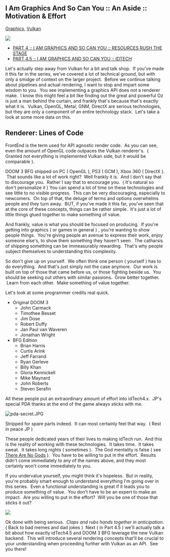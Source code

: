 ## I Am Graphics And So Can You :: An Aside :: Motivation & Effort

[Graphics](https://www.fasterthan.life/blog/category/Graphics), [Vulkan](https://www.fasterthan.life/blog/category/Vulkan)

![](https://images.squarespace-cdn.com/content/v1/594f554b6b8f5be7aade065f/1500163431893-S79L60WLWQU0528XR9PS/image-asset.jpeg?format=750w)

-   [PART 4 :: I AM GRAPHICS AND SO CAN YOU :: RESOURCES RUSH THE STAGE](https://www.fasterthan.life/blog/2017/7/13/i-am-graphics-and-so-can-you-part-4-)
-   [PART 4.5 :: I AM GRAPHICS AND SO CAN YOU :: IDTECH](https://www.fasterthan.life/blog/2017/7/16/i-am-graphics-and-so-can-you-idtech)

Let's actually step away from Vulkan for a bit and talk shop.  If you've made it this far in the series, we've covered a lot of technical ground, but with only a smidge of context on the larger project.  Before we continue talking about pipelines and actual rendering, I want to stop and impart some wisdom to you.  You see implementing a graphics API does not a renderer make.  I know this might feel a bit like finding out the great and powerful Oz is just a man behind the curtain, and frankly that's because that's exactly what it is.  Vulkan, OpenGL, Metal, GNM, DirectX are serious technologies, but they are only a component of an entire technology stack.  Let's take a look at some more data on this.

## Renderer: Lines of Code

FrontEnd is the term used for API agnostic render code.  As you can see, even the amount of OpenGL code outpaces the Vulkan renderer's.  ( Granted not everything is implemented Vulkan side, but it would be comparable ).  

DOOM 3 BFG shipped on PC ( OpenGL ), PS3 ( GCM ), Xbox 360 ( DirectX ).  That sounds like a lot of work right?  Well frankly it is.  And I don't say that to discourage you.  Rather I say that to encourage you.  ( It's natural so don't personalize it ) You can spend a lot of time on these technologies and see little to no visible progress.  This can be very discouraging, especially to newcomers.  On top of that, the deluge of terms and options overwhelms people and they turn away.  BUT, if you've made it this far, you've seen that at the core of these concepts, things can be rather simple.  It's just a lot of little things glued together to make something of value.  

And frankly, value is what you should be focused on producing.  If you're getting into graphics ( or games in general ) , you're wanting to show people things.  You're giving people an avenue to express their work, enjoy someone else's, to show them something they haven't seen.  The catharsis of shipping something can be immeasurably rewarding.  That's why people subject themselves to understanding this complexity.  

So don't give up on yourself.  We often think one person ( yourself ) has to do everything.  And that's just simply not the case anymore.  Our work is built on top of those that came before us, or those fighting beside us.  You should be seeking out others with similar passions.  Grow better together.  Learn from each other.  Make something of value together.  

Let's look at some programmer credits real quick.

-   Original DOOM 3
    -   John Carmack
    -   Timothee Besset
    -   Jim Dose
    -   Robert Duffy
    -   Jan Paul van Waveren
    -   Jonathan Wright
-   BFG Edition
    -   Brian Harris
    -   Curtis Arink
    -   Jeff Farrand
    -   Ryan Gerleve
    -   Billy Khan
    -   Gloria Kennickell
    -   Mike Maynard
    -   John Roberts
    -   Steven Serafin

All these people put an extraordinary amount of effort into idTech4.x.  JP's special PDA thanks at the end of the game always sticks with me.

![pda-secret.JPG](https://images.squarespace-cdn.com/content/v1/594f554b6b8f5be7aade065f/1500186458780-7VMJV996RX54H4T7OGRY/pda-secret.JPG?format=1000w)

Stripped for spare parts indeed.  It can most certainly feel that way.  ( Rest in peace JP )

These people dedicated years of their lives to making idTech run.  And this is the reality of working with these technologies.  It takes time.  It takes sweat.  It takes long nights ( sometimes ).  The God mentality is false ( see [There Are No Gods](https://www.fasterthan.life/blog/2017/6/25/there-are-no-gods) ).  You have to be willing to put in the effort.  Results didn't come immediately to any of the names above, and they most certainly won't come immediately to you.  

If you undervalue yourself, you might think it's hopeless.  But in reality, you're probably smart enough to understand everything I'm going over in this series.  Even a functional understanding is great if it leads you to produce something of value.  You don't have to be an expert to make an impact.  Are you willing to put in the effort?  Will you be one of those that sticks it out?  

![](https://images.squarespace-cdn.com/content/v1/594f554b6b8f5be7aade065f/1500187196474-EU1TU9KAO9N3XPH7MZEE/image-asset.jpeg?format=750w)

Ok done with being serious.  *Claps and rubs hands together in anticipation*. ( Back to bad memes and dad jokes )  Next ( in Part 4.5 ) we'll actually talk a bit about how exactly idTech4.5 and DOOM 3 BFG leverage the new Vulkan backend.  This will introduce several rendering concepts that'll be crucial to your understanding when proceeding further with Vulkan as an API.  See you there!